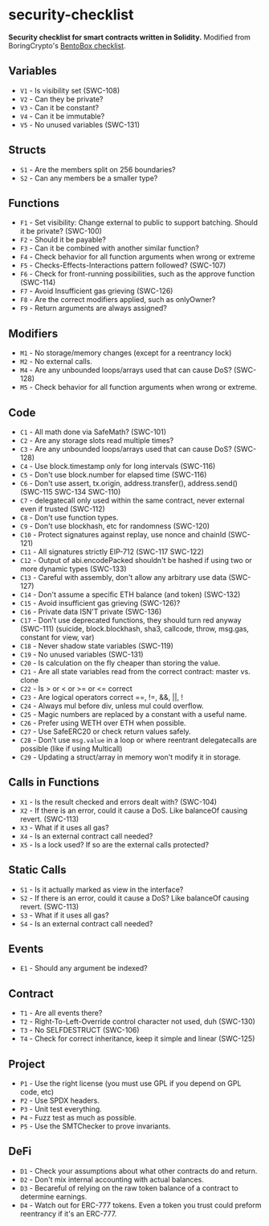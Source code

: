 # security-checklist

**Security checklist for smart contracts written in Solidity.** Modified from BoringCrypto's [BentoBox checklist](https://github.com/sushiswap/bentobox/blob/master/documentation/checks.txt).

## Variables

- `V1` - Is visibility set (SWC-108)
- `V2` - Can they be private?
- `V3` - Can it be constant?
- `V4` - Can it be immutable?
- `V5` - No unused variables (SWC-131)

## Structs

- `S1` - Are the members split on 256 boundaries?
- `S2` - Can any members be a smaller type?

## Functions

- `F1` - Set visibility: Change external to public to support batching. Should it be private? (SWC-100)
- `F2` - Should it be payable?
- `F3` - Can it be combined with another similar function?
- `F4` - Check behavior for all function arguments when wrong or extreme
- `F5` - Checks-Effects-Interactions pattern followed? (SWC-107)
- `F6` - Check for front-running possibilities, such as the approve function (SWC-114)
- `F7` - Avoid Insufficient gas grieving (SWC-126)
- `F8` - Are the correct modifiers applied, such as onlyOwner?
- `F9` - Return arguments are always assigned?

## Modifiers

- `M1` - No storage/memory changes (except for a reentrancy lock)
- `M2` - No external calls.
- `M4` - Are any unbounded loops/arrays used that can cause DoS? (SWC-128)
- `M5` - Check behavior for all function arguments when wrong or extreme.

## Code

- `C1` - All math done via SafeMath? (SWC-101)
- `C2` - Are any storage slots read multiple times?
- `C3` - Are any unbounded loops/arrays used that can cause DoS? (SWC-128)
- `C4` - Use block.timestamp only for long intervals (SWC-116)
- `C5` - Don't use block.number for elapsed time (SWC-116)
- `C6` - Don't use assert, tx.origin, address.transfer(), address.send() (SWC-115 SWC-134 SWC-110)
- `C7` - delegatecall only used within the same contract, never external even if trusted (SWC-112)
- `C8` - Don't use function types.
- `C9` - Don't use blockhash, etc for randomness (SWC-120)
- `C10` - Protect signatures against replay, use nonce and chainId (SWC-121)
- `C11` - All signatures strictly EIP-712 (SWC-117 SWC-122)
- `C12` - Output of abi.encodePacked shouldn't be hashed if using two or more dynamic types (SWC-133)
- `C13` - Careful with assembly, don't allow any arbitrary use data (SWC-127)
- `C14` - Don't assume a specific ETH balance (and token) (SWC-132)
- `C15` - Avoid insufficient gas grieving (SWC-126)?
- `C16` - Private data ISN'T private (SWC-136)
- `C17` - Don't use deprecated functions, they should turn red anyway (SWC-111)
  (suicide, block.blockhash, sha3, callcode, throw, msg.gas, constant for view, var)
- `C18` - Never shadow state variables (SWC-119)
- `C19` - No unused variables (SWC-131)
- `C20` - Is calculation on the fly cheaper than storing the value.
- `C21` - Are all state variables read from the correct contract: master vs. clone
- `C22` - Is > or < or >= or <= correct
- `C23` - Are logical operators correct ==, !=, &&, ||, !
- `C24` - Always mul before div, unless mul could overflow.
- `C25` - Magic numbers are replaced by a constant with a useful name.
- `C26` - Prefer using WETH over ETH when possible.
- `C27` - Use SafeERC20 or check return values safely.
- `C28` - Don't use `msg.value` in a loop or where reentrant delegatecalls are possible (like if using Multicall)
- `C29` - Updating a struct/array in memory won't modify it in storage.

## Calls in Functions

- `X1` - Is the result checked and errors dealt with? (SWC-104)
- `X2` - If there is an error, could it cause a DoS. Like balanceOf causing revert. (SWC-113)
- `X3` - What if it uses all gas?
- `X4` - Is an external contract call needed?
- `X5` - Is a lock used? If so are the external calls protected?

## Static Calls

- `S1` - Is it actually marked as view in the interface?
- `S2` - If there is an error, could it cause a DoS? Like balanceOf causing revert. (SWC-113)
- `S3` - What if it uses all gas?
- `S4` - Is an external contract call needed?

## Events

- `E1` - Should any argument be indexed?

## Contract

- `T1` - Are all events there?
- `T2` - Right-To-Left-Override control character not used, duh (SWC-130)
- `T3` - No SELFDESTRUCT (SWC-106)
- `T4` - Check for correct inheritance, keep it simple and linear (SWC-125)

## Project

- `P1` - Use the right license (you must use GPL if you depend on GPL code, etc)
- `P2` - Use SPDX headers.
- `P3` - Unit test everything.
- `P4` - Fuzz test as much as possible.
- `P5` - Use the SMTChecker to prove invariants.

## DeFi

- `D1` - Check your assumptions about what other contracts do and return.
- `D2` - Don't mix internal accounting with actual balances.
- `D3` - Becareful of relying on the raw token balance of a contract to determine earnings.
- `D4` - Watch out for ERC-777 tokens. Even a token you trust could preform reentrancy if it's an ERC-777.
